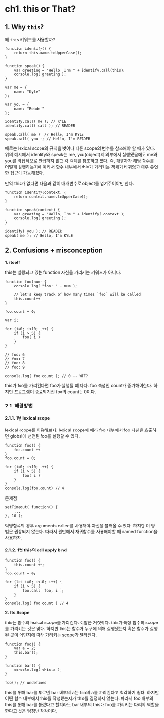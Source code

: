 # ch1. this or That?

## 1. Why `this`?
왜 `this` 키워드를 사용할까?
```
function identify() {
    return this.name.toUpperCase();
}

function speak() {
    var greeting = "Hello, I'm " + identify.call(this);
    console.log( greeting );
}

var me = {
    name: "Kyle"
};

var you = {
    name: "Reader"
};

identify.call( me ); // KYLE
identify.call( call ); // READER

speak.call( me ); // Hello, I'm KYLE
speak.call( you ); // Hello, I'm READER
```
때로는 lexical scope의 규칙을 벗어나 다른 scope의 변수를 참조해야 할 때가 있다.
위의 예시에서 identify와 speak는 me, you(object)의 외부에서 실행됐음에도 me와 you를 직접적으로 언급하지 않고 각 객체를 참조하고 있다.
즉, 개발자가 해당 함수를 어떻게 실행하는지에 따라서 함수 내부에서 this가 가리키는 객체가 바뀌었고 매우 유연한 접근이 가능해졌다.

만약 this가 없다면 다음과 같이 매개변수로 object를 넘겨주어야만 한다.
```
function identify(context) {
	return context.name.toUpperCase();
}

function speak(context) {
	var greeting = "Hello, I'm " + identify( context );
	console.log( greeting );
}

identify( you ); // READER
speak( me ); // Hello, I'm KYLE
```

## 2. Confusions + misconception

**1. itself**  

this는 실행되고 있는 function 자신을 가리키는 키워드가 아니다.
```
function foo(num) {
    console.log( "foo: " + num );
    
    // let's keep track of how many times `foo` will be called
    this.count++;
}

foo.count = 0;

var i;

for (i=0; i<10; i++) {
    if (i > 5) {
        foo( i );
    }
}

// foo: 6
// foo: 7
// foo: 8
// foo: 9

console.log( foo.count ); // 0 -- WTF?
```
this가 foo를 가리킨다면 foo가 실행될 떄 마다. foo 속성인 count가 증가해야한다. 하지만 프로그램이 종료되기전 foo의 count는 0이다.

### 2.1. 해결방법

#### 2.1.1. 1번 lexical scope
lexical scope를 이용해보자. lexical scope에 때라 foo 내부에서 foo 자신을 호출하면 global에 선언된 foo를 실행할 수 있다.
```
function foo() {
    foo.count ++;
}
foo.count = 0;

for (i=0; i<10; i++) {
    if (i > 5) {
        foo( i );
    }
}
console.log(foo.count) // 4
```
문제점
```
setTimeout( function() {
    ...
}, 10 );
```
익명함수의 경우 arguments.callee를 사용해야 자신을 불러올 수 있다. 하지만 이 방법은 권장되지 않는다. 따라서 웬만해서 재귀함수를 사용해야할 때
named function을 사용하자.

#### 2.1.2. 1번 this의 call apply bind
```
function foo() {
    this.count ++;
}
foo.count = 0;

for (let i=0; i<10; i++) {
    if (i > 5) {
        foo.call( foo, i );
    }
}
console.log( foo.count ) // 4
```

**2. Its Scope**

this는 함수의 lexical scope를 가리킨다. 이말은 거짓이다. this가 특정 함수의 scope를 가리키는 것은 맞다. 하지만
this는 함수가 누구에 의해 실행됐는지 혹은 함수가 실행된 곳이 어딘지에 따라 가리키는 scope가 달라진다.

```
function foo() {
    var a = 2;
    this.bar();
}

function bar() {
    console.log( this.a );
}

foo(); // undefined
```
this를 통해 bar를 부르면 bar 내부의 a는 foo의 a를 가리킨다고 착각하기 쉽다. 하지만 어떤 함수 내부에서 this를 작성했는지가
this를 결정하지 않는다. 따라서 foo 내부의 this를 통해 bar를 불렀다고 할지라도 bar 내부의 this가 foo를 가리키는 
다리의 역할을 한다고  것은 엄청난 착각이다.
